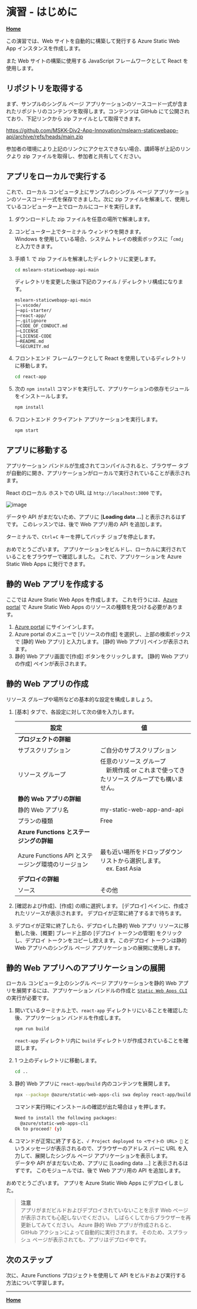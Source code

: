 # 演習 - はじめに

**[Home](./README.md)** 

この演習では、Web サイトを自動的に構築して発行する Azure Static Web App インスタンスを作成します。

また Web サイトの構築に使用する JavaScript フレームワークとして React を使用します。

## リポジトリを取得する

まず、サンプルのシングル ページ アプリケーションのソースコード一式が含まれたリポジトリのコンテンツを取得します。コンテンツは GitHub にて公開されており、下記リンクから zip ファイルとして取得できます。

https://github.com/MSKK-Div2-App-Innovation/mslearn-staticwebapp-api/archive/refs/heads/main.zip

参加者の環境により上記のリンクにアクセスできない場合、講師等が上記のリンクより zip ファイルを取得し、参加者と共有してください。

## アプリをローカルで実行する
これで、ローカル コンピュータ上にサンプルのシングル ページ アプリケーションのソースコード一式を保存できました。次に zip ファイルを解凍して、使用しているコンピューター上でローカルにコードを実行します。

  1. ダウンロードした zip ファイルを任意の場所で解凍します。
  1. コンピューター上でターミナル ウィンドウを開きます。  
     Windows を使用している場合、システム トレイの検索ボックスに「`cmd`」と入力できます。
  1. 手順 1. で zip ファイルを解凍したディレクトリに変更します。  

     ```bash
     cd mslearn-staticwebapp-api-main
     ```

     ディレクトリを変更した後は下記のファイル / ディレクトリ構成になります。

     ```
     mslearn-staticwebapp-api-main
     ├─.vscode/
     ├─api-starter/
     ├─react-app/
     ├─.gitignore
     ├─CODE_OF_CONDUCT.md
     ├─LICENSE
     ├─LICENSE-CODE
     ├─README.md
     └─SECURITY.md
     ```

  1. フロントエンド フレームワークとして React を使用しているディレクトリに移動します。

     ```bash
     cd react-app
     ```

  1. 次の `npm install` コマンドを実行して、アプリケーションの依存モジュールをインストールします。

     ```bash
     npm install
     ```

  1. フロントエンド クライアント アプリケーションを実行します。

     ```bash
     npm start
     ```

## アプリに移動する

アプリケーション バンドルが生成されてコンパイルされると、ブラウザー タブが自動的に開き、アプリケーションがローカルで実行されていることが表示されます。

React のローカル ホストでの URL は `http://localhost:3000` です。

![image](https://user-images.githubusercontent.com/4566555/202408274-7ae00831-1ec6-4851-a6ac-f3303475f192.png)

データや API がまだないため、アプリに [**Loading data ...**] と表示されるはずです。 このレッスンでは、後で Web アプリ用の API を追加します。

ターミナルで、`Ctrl`+`C` キーを押してバッチ ジョブを停止します。

おめでとうございます。 アプリケーションをビルドし、ローカルに実行されていることをブラウザーで確認しました。 これで、アプリケーションを Azure Static Web Apps に発行できます。

## 静的 Web アプリを作成する
ここでは Azure Static Web Apps を作成します。 これを行うには、[Azure portal](https://portal.azure.com/) で Azure Static Web Apps のリソースの種類を見つける必要があります。

1. [Azure portal](https://portal.azure.com/) にサインインします。
1. Azure portal のメニューで [リソースの作成] を選択し、上部の検索ボックスで [静的 Web アプリ] と入力します。 [静的 Web アプリ] ペインが表示されます。
1. 静的 Web アプリ画面で[作成] ボタンをクリックします。 [静的 Web アプリの作成] ペインが表示されます。

## 静的 Web アプリの作成
リソース グループや場所などの基本的な設定を構成しましょう。

1. [基本] タブで、各設定に対して次の値を入力します。

    |  設定  |  値  |
    | ---- | ---- |
    |  **プロジェクトの詳細**  |
    |  サブスクリプション  |  ご自分のサブスクリプション  |
    |  リソース グループ   |  任意のリソース グループ<br>　新規作成 or これまで使ってきたリソース グループでも構いません。  |
    |  **静的 Web アプリの詳細**  |
    |  静的 Web アプリ名  |  my-static-web-app-and-api  |
    |  プランの種類  |  Free  |
    |  **Azure Functions とステージングの詳細**  |
    |  Azure Functions API とステージング環境のリージョン  |  最も近い場所をドロップダウン リストから選択します。<br>　ex. East Asia  |
    |  **デプロイの詳細**  |
    |  ソース  |  その他  |

1. [確認および作成]、[作成] の順に選択します。 [デプロイ] ペインに、作成されたリソースが表示されます。 デプロイが正常に終了するまで待ちます。

1. デプロイが正常に終了したら、デプロイした静的 Web アプリ リソースに移動した後、[概要] ブレード上部の [デプロイ トークンの管理] をクリックし、デプロイ トークンをコピーし控えます。このデプロイ トークンは静的 Web アプリへのシングル ページ アプリケーションの展開に使用します。

## 静的 Web アプリへのアプリケーションの展開

ローカル コンピュータ上のシングル ページ アプリケーションを静的 Web アプリを展開するには、アプリケーション バンドルの作成と [`Static Web Apps CLI`](https://azure.github.io/static-web-apps-cli/) の実行が必要です。

  1. 開いているターミナル上で、`react-app` ディレクトリにいることを確認した後、アプリケーション バンドルを作成します。
  
     ```
     npm run build
     ```

     `react-app` ディレクトリ内に `build` ディレクトリが作成されていることを確認します。

  1. 1 つ上のディレクトリに移動します。

     ```bash
     cd ..
     ```

  1. 静的 Web アプリに `react-app/build` 内のコンテンツを展開します。

     ```bash
     npx --package @azure/static-web-apps-cli swa deploy react-app/build --env Production --swa-config-location react-app --deployment-token <デプロイ トークン>
     ```

     コマンド実行時にインストールの確認が出た場合は `y` を押します。

     ```bash
     Need to install the following packages:
       @azure/static-web-apps-cli
     Ok to proceed? (y)
     ```

  1. コマンドが正常に終了すると、`√ Project deployed to <サイトの URL> 🚀` というメッセージが表示されるので、ブラウザーのアドレス バーに URL を入力して、展開したシングル ページ アプリケーションを表示します。  
  データや API がまだないため、アプリに [Loading data ...] と表示されるはずです。 このモジュールでは、後で Web アプリ用の API を追加します。

おめでとうございます。 アプリを Azure Static Web Apps にデプロイしました。

> **注意**  
> アプリがまだビルドおよびデプロイされていないことを示す Web ページが表示されても心配しないでください。 しばらくしてからブラウザーを再更新してみてください。 Azure 静的 Web アプリが作成されると、GitHub アクションによって自動的に実行されます。 そのため、スプラッシュ ページが表示されても、アプリはデプロイ中です。

## 次のステップ
次に、Azure Functions プロジェクトを使用して API をビルドおよび実行する方法について学習します。

----

**[Home](./README.md)** 
